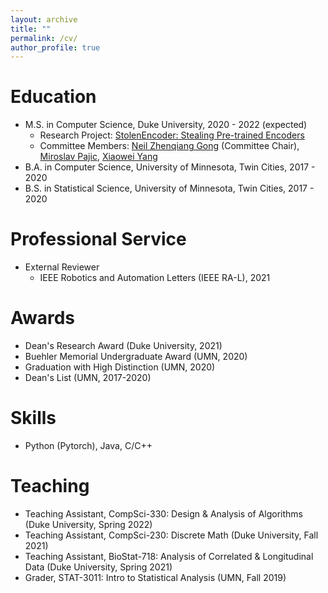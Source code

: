 ```yaml
---
layout: archive
title: ""
permalink: /cv/
author_profile: true
---
```


Education
======
* M.S. in Computer Science, Duke University, 2020 - 2022 (expected)
  * Research Project: [StolenEncoder: Stealing Pre-trained Encoders](https://arxiv.org/pdf/2201.05889.pdf)
  * Committee Members: [Neil Zhenqiang Gong](https://people.duke.edu/~zg70/) (Committee Chair), [Miroslav Pajic](https://cpsl.pratt.duke.edu/people/miroslav-pajic-phd), [Xiaowei Yang](https://users.cs.duke.edu/~xwy/)
* B.A. in Computer Science, University of Minnesota, Twin Cities, 2017 - 2020
* B.S. in Statistical Science, University of Minnesota, Twin Cities, 2017 - 2020

Professional Service
======
* External Reviewer
  * IEEE Robotics and Automation Letters (IEEE RA-L), 2021

Awards
======
* Dean's Research Award (Duke University, 2021)
* Buehler Memorial Undergraduate Award (UMN, 2020)
* Graduation with High Distinction (UMN, 2020)
* Dean's List (UMN, 2017-2020)
  
Skills
======
* Python (Pytorch), Java, C/C++
  
Teaching
======
* Teaching Assistant, CompSci-330: Design & Analysis of Algorithms (Duke University, Spring 2022)
* Teaching Assistant, CompSci-230: Discrete Math (Duke University, Fall 2021)
* Teaching Assistant, BioStat-718: Analysis of Correlated & Longitudinal Data (Duke University, Spring 2021)
* Grader, STAT-3011: Intro to Statistical Analysis (UMN, Fall 2019)
